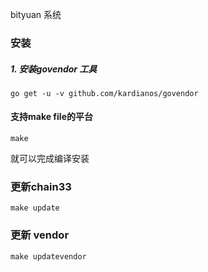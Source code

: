 bityuan 系统

### 安装

##### 1. 安装govendor 工具

```
go get -u -v github.com/kardianos/govendor
```

#### 支持make file的平台

```
make
```
就可以完成编译安装

### 更新chain33

```
make update
```

### 更新 vendor

```
make updatevendor
```


